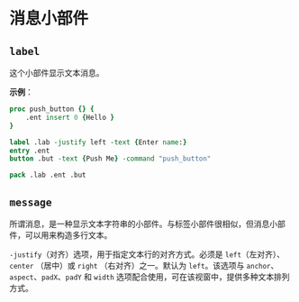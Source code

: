 # 消息小部件

## `label`


这个小部件显示文本消息。


**示例**：

```tcl
proc push_button {} {
	.ent insert 0 {Hello }
}

label .lab -justify left -text {Enter name:}
entry .ent
button .but -text {Push Me} -command "push_button"

pack .lab .ent .but
```

## `message`

所谓消息，是一种显示文本字符串的小部件。与标签小部件很相似，但消息小部件，可以用来构造多行文本。


`-justify`（对齐）选项，用于指定文本行的对齐方式。必须是 `left`（左对齐）、`center` （居中）或 `right` （右对齐）之一。默认为 `left`。该选项与 `anchor`、`aspect`、`padX`、`padY` 和 `width` 选项配合使用，可在该视窗中，提供多种文本排列方式。

